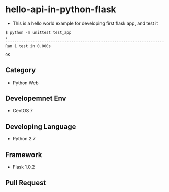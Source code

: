 # hello-api-in-python-flask
- This is a hello world example for developing first flask app, and test it
```
$ python -m unittest test_app
.
----------------------------------------------------------------------
Ran 1 test in 0.000s

OK
```
## Category
- Python Web 

## Developemnet Env
- CentOS 7

## Developing Language
- Python 2.7

## Framework
- Flask 1.0.2

## Pull Request
